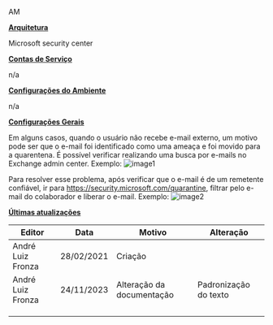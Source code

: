 AM

**<u>Arquitetura</u>**

Microsoft security center

**<u>Contas de Serviço</u>**

n/a

**<u>Configurações do Ambiente</u>**

n/a

**<u>Configurações Gerais</u>**

Em alguns casos, quando o usuário não recebe e-mail externo, um motivo pode ser que o e-mail foi identificado como uma ameaça e foi movido para a quarentena. É possível verificar realizando uma busca por e-mails no Exchange admin center.
Exemplo:
![image1](../../../../_resources/image1-28.png)

Para resolver esse problema, após verificar que o e-mail é de um remetente confiável, ir para <https://security.microsoft.com/quarantine>, filtrar pelo e-mail do colaborador e liberar o e-mail.
Exemplo:
![image2](../../../../_resources/image2-14.png)

**<u>Últimas atualizações</u>**  

| Editor | Data | Motivo | Alteração |
|----|----|----|----|
| André Luiz Fronza | 28/02/2021 | Criação |  |
| André Luiz Fronza | 24/11/2023 | Alteração da documentação | Padronização do texto |
|  |  |  |  |
|  |  |  |  |
|  |  |  |  |

